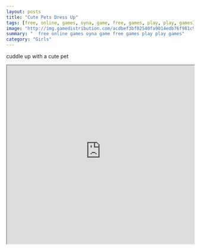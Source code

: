 ```yaml
---
layout: posts
title: "Cute Pets Dress Up"
tags: [free, online, games, oyna, game, free, games, play, play, games]
image: "http://img.gamedistribution.com/acdbef3bf02540fa9014edb76f981c93.jpg"
summary: "  free online games oyna game free games play play games"
category: "Girls"
---
```


cuddle up with a cute pet

<iframe width="100%" height="480px;" src="http://flash.gamedistribution.com?game=acdbef3bf02540fa9014edb76f981c93"></iframe>